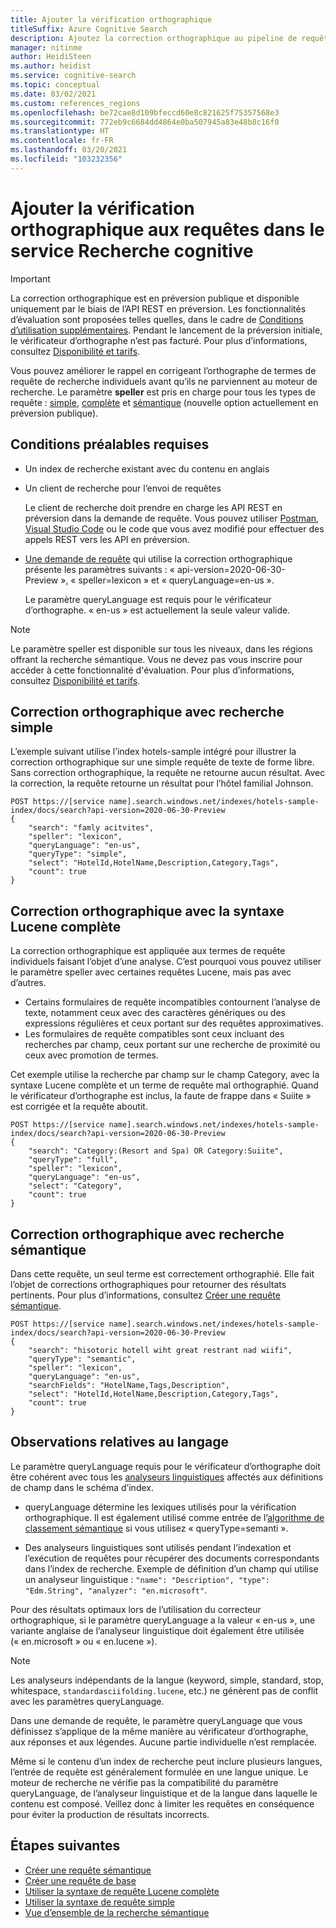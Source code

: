```yaml
---
title: Ajouter la vérification orthographique
titleSuffix: Azure Cognitive Search
description: Ajoutez la correction orthographique au pipeline de requête pour corriger les fautes de frappe dans les termes de requête avant d’exécuter la requête.
manager: nitinme
author: HeidiSteen
ms.author: heidist
ms.service: cognitive-search
ms.topic: conceptual
ms.date: 03/02/2021
ms.custom: references_regions
ms.openlocfilehash: be72cae8d109bfeccd60e8c821625f75357568e3
ms.sourcegitcommit: 772eb9c6684dd4864e0ba507945a83e48b8c16f0
ms.translationtype: HT
ms.contentlocale: fr-FR
ms.lasthandoff: 03/20/2021
ms.locfileid: "103232356"
---
```

# <a name="add-spell-check-to-queries-in-cognitive-search"></a>Ajouter la vérification orthographique aux requêtes dans le service Recherche cognitive

> [!IMPORTANT]
> La correction orthographique est en préversion publique et disponible uniquement par le biais de l’API REST en préversion. Les fonctionnalités d’évaluation sont proposées telles quelles, dans le cadre de [Conditions d’utilisation supplémentaires](https://azure.microsoft.com/support/legal/preview-supplemental-terms/). Pendant le lancement de la préversion initiale, le vérificateur d’orthographe n’est pas facturé. Pour plus d’informations, consultez [Disponibilité et tarifs](semantic-search-overview.md#availability-and-pricing).

Vous pouvez améliorer le rappel en corrigeant l’orthographe de termes de requête de recherche individuels avant qu’ils ne parviennent au moteur de recherche. Le paramètre **speller** est pris en charge pour tous les types de requête : [simple](query-simple-syntax.md), [complète](query-lucene-syntax.md) et [sémantique](semantic-how-to-query-request.md) (nouvelle option actuellement en préversion publique).

## <a name="prerequisites"></a>Conditions préalables requises

+ Un index de recherche existant avec du contenu en anglais

+ Un client de recherche pour l’envoi de requêtes

  Le client de recherche doit prendre en charge les API REST en préversion dans la demande de requête. Vous pouvez utiliser [Postman](search-get-started-rest.md), [Visual Studio Code](search-get-started-vs-code.md) ou le code que vous avez modifié pour effectuer des appels REST vers les API en préversion.

+ [Une demande de requête](/rest/api/searchservice/preview-api/search-documents) qui utilise la correction orthographique présente les paramètres suivants : « api-version=2020-06-30-Preview », « speller=lexicon » et « queryLanguage=en-us ».

  Le paramètre queryLanguage est requis pour le vérificateur d’orthographe. « en-us » est actuellement la seule valeur valide.

> [!Note]
> Le paramètre speller est disponible sur tous les niveaux, dans les régions offrant la recherche sémantique. Vous ne devez pas vous inscrire pour accéder à cette fonctionnalité d'évaluation. Pour plus d’informations, consultez [Disponibilité et tarifs](semantic-search-overview.md#availability-and-pricing).

## <a name="spell-correction-with-simple-search"></a>Correction orthographique avec recherche simple

L’exemple suivant utilise l’index hotels-sample intégré pour illustrer la correction orthographique sur une simple requête de texte de forme libre. Sans correction orthographique, la requête ne retourne aucun résultat. Avec la correction, la requête retourne un résultat pour l’hôtel familial Johnson.

```http
POST https://[service name].search.windows.net/indexes/hotels-sample-index/docs/search?api-version=2020-06-30-Preview
{
    "search": "famly acitvites",
    "speller": "lexicon",
    "queryLanguage": "en-us",
    "queryType": "simple",
    "select": "HotelId,HotelName,Description,Category,Tags",
    "count": true
}
```

## <a name="spell-correction-with-full-lucene"></a>Correction orthographique avec la syntaxe Lucene complète

La correction orthographique est appliquée aux termes de requête individuels faisant l’objet d’une analyse. C’est pourquoi vous pouvez utiliser le paramètre speller avec certaines requêtes Lucene, mais pas avec d’autres.

+ Certains formulaires de requête incompatibles contournent l’analyse de texte, notamment ceux avec des caractères génériques ou des expressions régulières et ceux portant sur des requêtes approximatives.
+ Les formulaires de requête compatibles sont ceux incluant des recherches par champ, ceux portant sur une recherche de proximité ou ceux avec promotion de termes.

Cet exemple utilise la recherche par champ sur le champ Category, avec la syntaxe Lucene complète et un terme de requête mal orthographié. Quand le vérificateur d’orthographe est inclus, la faute de frappe dans « Suiite » est corrigée et la requête aboutit.

```http
POST https://[service name].search.windows.net/indexes/hotels-sample-index/docs/search?api-version=2020-06-30-Preview
{
    "search": "Category:(Resort and Spa) OR Category:Suiite",
    "queryType": "full",
    "speller": "lexicon",
    "queryLanguage": "en-us",
    "select": "Category",
    "count": true
}
```

## <a name="spell-correction-with-semantic-search"></a>Correction orthographique avec recherche sémantique

Dans cette requête, un seul terme est correctement orthographié. Elle fait l’objet de corrections orthographiques pour retourner des résultats pertinents. Pour plus d’informations, consultez [Créer une requête sémantique](semantic-how-to-query-request.md).

```http
POST https://[service name].search.windows.net/indexes/hotels-sample-index/docs/search?api-version=2020-06-30-Preview     
{
    "search": "hisotoric hotell wiht great restrant nad wiifi",
    "queryType": "semantic",
    "speller": "lexicon",
    "queryLanguage": "en-us",
    "searchFields": "HotelName,Tags,Description",
    "select": "HotelId,HotelName,Description,Category,Tags",
    "count": true
}
```

## <a name="language-considerations"></a>Observations relatives au langage

Le paramètre queryLanguage requis pour le vérificateur d’orthographe doit être cohérent avec tous les [analyseurs linguistiques](index-add-language-analyzers.md) affectés aux définitions de champ dans le schéma d’index. 

+ queryLanguage détermine les lexiques utilisés pour la vérification orthographique. Il est également utilisé comme entrée de l’[algorithme de classement sémantique](semantic-answers.md) si vous utilisez « queryType=semanti ».

+ Des analyseurs linguistiques sont utilisés pendant l’indexation et l’exécution de requêtes pour récupérer des documents correspondants dans l’index de recherche. Exemple de définition d’un champ qui utilise un analyseur linguistique : `"name": "Description", "type": "Edm.String", "analyzer": "en.microsoft"`.

Pour des résultats optimaux lors de l’utilisation du correcteur orthographique, si le paramètre queryLanguage a la valeur « en-us », une variante anglaise de l’analyseur linguistique doit également être utilisée (« en.microsoft » ou « en.lucene »).

> [!NOTE]
> Les analyseurs indépendants de la langue (keyword, simple, standard, stop, whitespace, `standardasciifolding.lucene`, etc.) ne génèrent pas de conflit avec les paramètres queryLanguage.

Dans une demande de requête, le paramètre queryLanguage que vous définissez s’applique de la même manière au vérificateur d’orthographe, aux réponses et aux légendes. Aucune partie individuelle n’est remplacée.

Même si le contenu d’un index de recherche peut inclure plusieurs langues, l’entrée de requête est généralement formulée en une langue unique. Le moteur de recherche ne vérifie pas la compatibilité du paramètre queryLanguage, de l’analyseur linguistique et de la langue dans laquelle le contenu est composé. Veillez donc à limiter les requêtes en conséquence pour éviter la production de résultats incorrects.

## <a name="next-steps"></a>Étapes suivantes

+ [Créer une requête sémantique](semantic-how-to-query-request.md)
+ [Créer une requête de base](search-query-create.md)
+ [Utiliser la syntaxe de requête Lucene complète](query-Lucene-syntax.md)
+ [Utiliser la syntaxe de requête simple](query-simple-syntax.md)
+ [Vue d’ensemble de la recherche sémantique](semantic-search-overview.md)